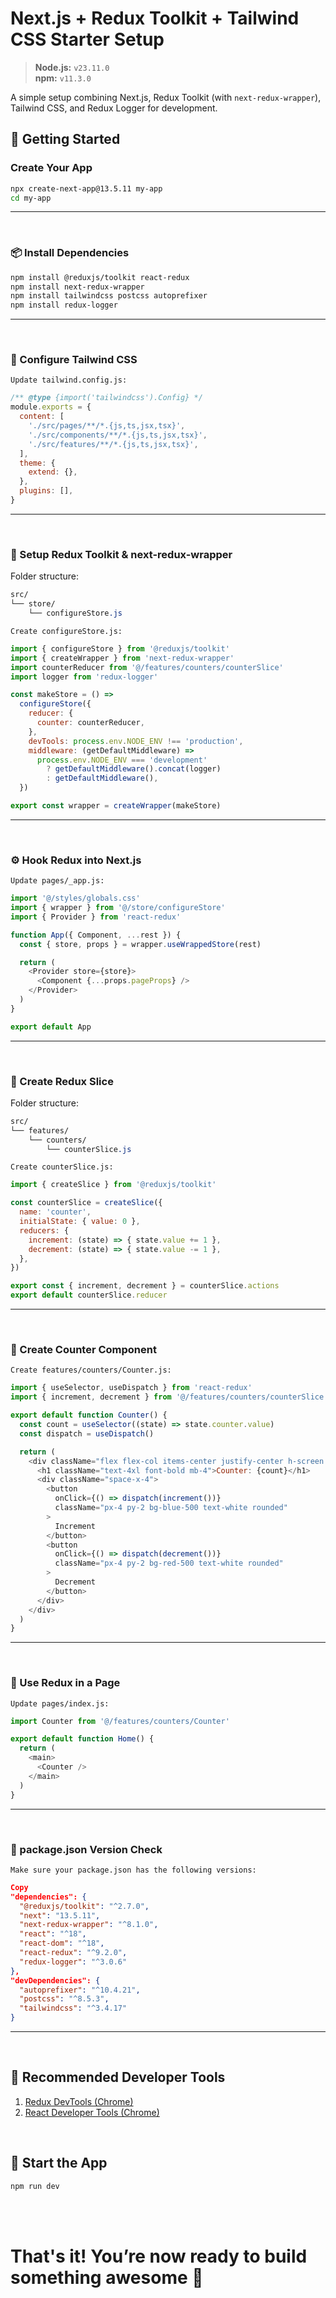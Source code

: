 # Next.js + Redux Toolkit + Tailwind CSS Starter Setup

> **Node.js:** `v23.11.0`  
> **npm:** `v11.3.0`

A simple setup combining Next.js, Redux Toolkit (with `next-redux-wrapper`), Tailwind CSS, and Redux Logger for development.

## 🚀 Getting Started

### Create Your App

```bash
npx create-next-app@13.5.11 my-app
cd my-app
```

---

<br>

### 📦 Install Dependencies

```bash
npm install @reduxjs/toolkit react-redux
npm install next-redux-wrapper
npm install tailwindcss postcss autoprefixer
npm install redux-logger
```

---

<br>

### 🎨 Configure Tailwind CSS
`Update tailwind.config.js:`

```js
/** @type {import('tailwindcss').Config} */
module.exports = {
  content: [
    './src/pages/**/*.{js,ts,jsx,tsx}',  
    './src/components/**/*.{js,ts,jsx,tsx}',  
    './src/features/**/*.{js,ts,jsx,tsx}',  
  ],
  theme: {
    extend: {},
  },
  plugins: [],
}
```

---

<br>

### 🧠 Setup Redux Toolkit & next-redux-wrapper
Folder structure:
```css
src/
└── store/
    └── configureStore.js
```
`Create configureStore.js:`

```js
import { configureStore } from '@reduxjs/toolkit'
import { createWrapper } from 'next-redux-wrapper'
import counterReducer from '@/features/counters/counterSlice'
import logger from 'redux-logger'

const makeStore = () =>
  configureStore({
    reducer: {
      counter: counterReducer,
    },
    devTools: process.env.NODE_ENV !== 'production',
    middleware: (getDefaultMiddleware) =>
      process.env.NODE_ENV === 'development'
        ? getDefaultMiddleware().concat(logger)
        : getDefaultMiddleware(),
  })

export const wrapper = createWrapper(makeStore)
```

---

<br>

### ⚙️ Hook Redux into Next.js
`Update pages/_app.js:`

```js
import '@/styles/globals.css'
import { wrapper } from '@/store/configureStore'
import { Provider } from 'react-redux'

function App({ Component, ...rest }) {
  const { store, props } = wrapper.useWrappedStore(rest)

  return (
    <Provider store={store}>
      <Component {...props.pageProps} />
    </Provider>
  )
}

export default App
```

---

<br>

### 📁 Create Redux Slice
Folder structure:
```css
src/
└── features/
    └── counters/
        └── counterSlice.js
```
`Create counterSlice.js:`

```js
import { createSlice } from '@reduxjs/toolkit'

const counterSlice = createSlice({
  name: 'counter',
  initialState: { value: 0 },
  reducers: {
    increment: (state) => { state.value += 1 },
    decrement: (state) => { state.value -= 1 },
  },
})

export const { increment, decrement } = counterSlice.actions
export default counterSlice.reducer
```

---

<br>

### 🧮 Create Counter Component
`Create features/counters/Counter.js:`

```js
import { useSelector, useDispatch } from 'react-redux'
import { increment, decrement } from '@/features/counters/counterSlice'

export default function Counter() {
  const count = useSelector((state) => state.counter.value)
  const dispatch = useDispatch()

  return (
    <div className="flex flex-col items-center justify-center h-screen bg-gray-100">
      <h1 className="text-4xl font-bold mb-4">Counter: {count}</h1>
      <div className="space-x-4">
        <button
          onClick={() => dispatch(increment())}
          className="px-4 py-2 bg-blue-500 text-white rounded"
        >
          Increment
        </button>
        <button
          onClick={() => dispatch(decrement())}
          className="px-4 py-2 bg-red-500 text-white rounded"
        >
          Decrement
        </button>
      </div>
    </div>
  )
}
```

---

<br>

### 📄 Use Redux in a Page
`Update pages/index.js:`

```js
import Counter from '@/features/counters/Counter'

export default function Home() {
  return (
    <main>
      <Counter />
    </main>
  )
}
```

---

<br>

### 📜 package.json Version Check
`Make sure your package.json has the following versions:`

```json
Copy
"dependencies": {
  "@reduxjs/toolkit": "^2.7.0",
  "next": "13.5.11",
  "next-redux-wrapper": "^8.1.0",
  "react": "^18",
  "react-dom": "^18",
  "react-redux": "^9.2.0",
  "redux-logger": "^3.0.6"
},
"devDependencies": {
  "autoprefixer": "^10.4.21",
  "postcss": "^8.5.3",
  "tailwindcss": "^3.4.17"
}
```
---

<br>

## 🧩 Recommended Developer Tools
<ol>
    <li><a href="https://chromewebstore.google.com/detail/redux-devtools/lmhkpmbekcpmknklioeibfkpmmfibljd", target="blank">Redux DevTools (Chrome)</a></li>
    <li><a href="https://chromewebstore.google.com/detail/react-developer-tools/fmkadmapgofadopljbjfkapdkoienihi", target="blank">React Developer Tools (Chrome)</a></li>
</ol>

<br>

## 🏃 Start the App
```bash
npm run dev
```

<br>
<br>

# That's it! You’re now ready to build something awesome 🧡
